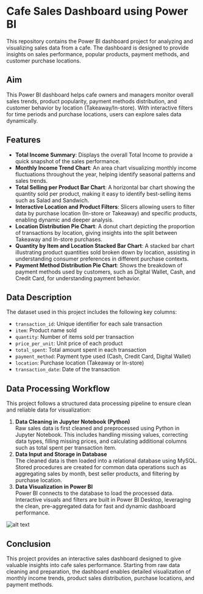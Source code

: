 # Cafe Sales Dashboard using Power BI
This repository contains the Power BI dashboard project for analyzing and visualizing sales data from a cafe. The dashboard is designed to provide insights on sales performance, popular products, payment methods, and customer purchase locations.

## Aim
This Power BI dashboard helps cafe owners and managers monitor overall sales trends, product popularity, payment methods distribution, and customer behavior by location (Takeaway/In-store). With interactive filters for time periods and purchase locations, users can explore sales data dynamically.

## Features
- **Total Income Summary**: Displays the overall Total Income to provide a quick snapshot of the sales performance.
- **Monthly Income Trend Chart**: An area chart visualizing monthly income fluctuations throughout the year, helping identify seasonal patterns and sales trends.
- **Total Selling per Product Bar Chart**: A horizontal bar chart showing the quantity sold per product, making it easy to identify best-selling items such as Salad and Sandwich.
- **Interactive Location and Product Filters**: Slicers allowing users to filter data by purchase location (In-store or Takeaway) and specific products, enabling dynamic and deeper analysis.
- **Location Distribution Pie Chart**: A donut chart depicting the proportion of transactions by location, giving insights into the split between Takeaway and In-store purchases.
- **Quantity by Item and Location Stacked Bar Chart**: A stacked bar chart illustrating product quantities sold broken down by location, assisting in understanding consumer preferences in different purchase contexts.
- **Payment Method Distribution Pie Chart**: Shows the breakdown of payment methods used by customers, such as Digital Wallet, Cash, and Credit Card, for understanding payment behavior.

## Data Description
The dataset used in this project includes the following key columns:
- `transaction_id`: Unique identifier for each sale transaction
- `item`: Product name sold
- `quantity`: Number of items sold per transaction
- `price_per_unit`: Unit price of each product
- `total_spent`: Total amount spent in each transaction
- `payment_method`: Payment type used (Cash, Credit Card, Digital Wallet)
- `location`: Purchase location (Takeaway or In-store)
- `transaction_date`: Date of the transaction

## Data Processing Workflow
This project follows a structured data processing pipeline to ensure clean and reliable data for visualization:
1. **Data Cleaning in Jupyter Notebook (Python)**  
   Raw sales data is first cleaned and preprocessed using Python in Jupyter Notebook. This includes handling missing values, correcting data types, filling missing prices, and calculating additional columns such as total spent per transaction item.
2. **Data Input and Storage in Database**  
   The cleaned data is then loaded into a relational database using MySQL. Stored procedures are created for common data operations such as aggregating sales by month, best seller products, and filtering by purchase location.
3. **Data Visualization in Power BI**  
   Power BI connects to the database to load the processed data. Interactive visuals and filters are built in Power BI Desktop, leveraging the clean, pre-aggregated data for fast and dynamic dashboard performance.

![alt text](https://github.com/CallMeZayt/Cafe-Sales-Anlysis/blob/main/cafe_sales_dashboard2.png?raw=true)

## Conclusion
This project provides an interactive sales dashboard designed to give valuable insights into cafe sales performance. Starting from raw data cleaning and preparation, the dashboard enables detailed visualization of monthly income trends, product sales distribution, purchase locations, and payment methods. 
